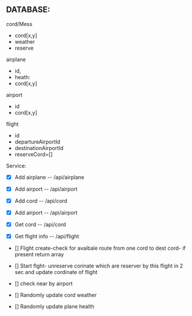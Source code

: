 ## DATABASE:

cord/Mess

- cord[x,y]
- weather
- reserve

airplane

- id,
- heath:
- cord[x,y]

airport

- id
- cord[x,y]

flight

- id
- departureAirportId
- destinationAirportId
- reserveCord=[]

Service:

- [x] Add airplane
      -- /api/airplane
- [x] Add airport
      -- /api/airport
- [x] Add cord
      -- /api/cord
- [x] Add airport
      -- /api/airport

- [x] Get cord
      -- /api/cord
- [x] Get flight info
      -- /api/flight

- [] Flight create-check for avaibale route from one cord to dest cord- if present return array
- [] Start flght- unreserve corinate which are reserver by this flight in 2 sec and update cordinate of flight

- [] check near by airport

- [] Randomly update cord weather
- [] Randomly update plane health
